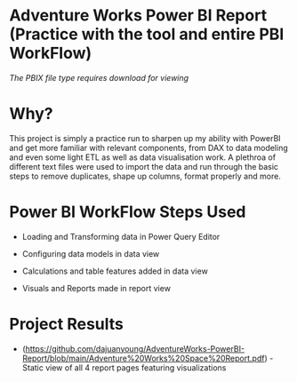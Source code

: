 # Adventure Works Power BI Report (Practice with the tool and entire PBI WorkFlow)
*The PBIX file type requires download for viewing*
# Why?

This project is simply a practice run to sharpen up my ability with PowerBI and get more familiar with relevant components, from DAX to data modeling and even some light ETL as well as data visualisation work. A plethroa of different text files were used to import the data and run through the basic steps to remove duplicates, shape up columns, format properly and more.

# Power BI WorkFlow Steps Used

* Loading and Transforming data in Power Query Editor

* Configuring data models in data view

* Calculations and table features added in data view

* Visuals and Reports made in report view

# Project Results
 * (https://github.com/dajuanyoung/AdventureWorks-PowerBI-Report/blob/main/Adventure%20Works%20Space%20Report.pdf) - Static view of all 4 report pages featuring visualizations

